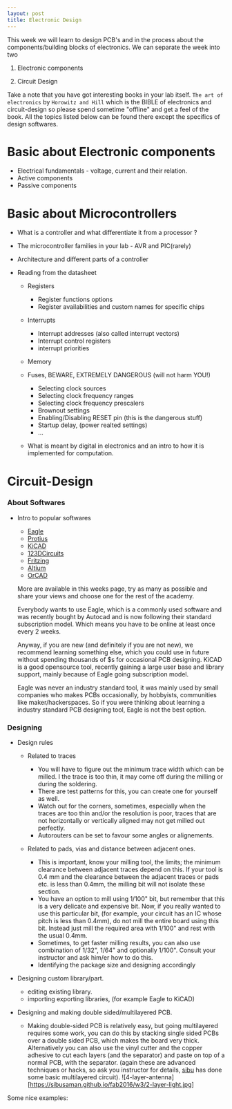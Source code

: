 ```yaml
---
layout: post
title: Electronic Design
---
```


This week we will learn to design PCB's and in the process about the components/building blocks of electronics. We can separate the week into two

1. Electronic components

2. Circuit Design

Take a note that you have got interesting books in your lab itself. `The art of electronics` by `Horowitz and Hill` which is the BIBLE of electronics and circuit-design so please spend sometime "offline" and get a feel of the book. All the topics listed below can be found there except the specifics of design softwares.

# Basic about Electronic components

- Electrical fundamentals - voltage, current and their relation.
- Active components
- Passive components

# Basic about Microcontrollers

- What is a controller and what differentiate it from a processor ?
- The microcontroller families in your lab - AVR and PIC(rarely)
- Architecture and different parts of a controller
- Reading from the datasheet

  - Registers

    - Register functions options
    - Register availabilities and custom names for specific chips

  - Interrupts

    - Interrupt addresses (also called interrupt vectors)
    - Interrupt control registers
    - interrupt priorities

  - Memory
  - Fuses, BEWARE, EXTREMELY DANGEROUS (will not harm YOU!)

    - Selecting clock sources
    - Selecting clock frequency ranges
    - Selecting clock frequency prescalers
    - Brownout settings
    - Enabling/Disabling RESET pin (this is the dangerous stuff)
    - Startup delay, (power realted settings)
    - ...

  - What is meant by digital in electronics and an intro to how it is implemented for computation.

# Circuit-Design

### About Softwares

- Intro to popular softwares

  - [Eagle](http://www.autodesk.com/products/eagle/overview)
  - [Protius](https://www.labcenter.com/)
  - [KiCAD](http://kicad-pcb.org/)
  - [123DCircuits](http://www.123dapp.com/circuits)
  - [Fritzing](http://fritzing.org/home/)
  - [Altium](http://www.altium.com/altium-designer/overview)
  - [OrCAD](http://www.orcad.com/)

  More are available in this weeks page, try as many as possible and share your views and choose one for the rest of the academy.

  Everybody wants to use Eagle, which is a commonly used software and was recently bought by Autocad and is now following their standard subscription model. Which means you have to be online at least once every 2 weeks.

  Anyway, if you are new (and definitely if you are not new), we recommend learning something else, which you could use in future without spending thousands of $s for occasional PCB designing. KiCAD is a good opensource tool, recently gaining a large user base and library support, mainly because of Eagle going subscription model.

  Eagle was never an industry standard tool, it was mainly used by small companies who makes PCBs occasionally, by hobbyists, communities like maker/hackerspaces. So if you were thinking about learning a industry standard PCB designing tool, Eagle is not the best option.

### Designing

- Design rules

  - Related to traces

    - You will have to figure out the minimum trace width which can be milled. I the trace is too thin, it may come off during the milling or during the soldering.
    - There are test patterns for this, you can create one for yourself as well.
    - Watch out for the corners, sometimes, especially when the traces are too thin and/or the resolution is poor, traces that are not horizontally or vertically aligned may not get milled out perfectly.
    - Autorouters can be set to favour some angles or alignements.

  - Related to pads, vias and distance between adjacent ones.

    - This is important, know your milling tool, the limits; the minimum clearance between adjacent traces depend on this. If your tool is 0.4 mm and the clearance between the adjacent traces or pads etc. is less than 0.4mm, the milling bit will not isolate these section.
    - You have an option to mill using 1/100" bit, but remember that this is a very delicate and expensive bit. Now, if you really wanted to use this particular bit, (for example, your circuit has an IC whose pitch is less than 0.4mm), do not mill the entire board using this bit. Instead just mill the required area with 1/100" and rest with the usual 0.4mm.
    - Sometimes, to get faster milling results, you can also use combination of 1/32", 1/64" and optionally 1/100". Consult your instructor and ask him/er how to do this.
    - Identifying the package size and designing accordingly

- Designing custom library/part.

  - editing existing library.
  - importing exporting libraries, (for example Eagle to KiCAD)

- Designing and making double sided/multilayered PCB.

  - Making double-sided PCB is relatively easy, but going multilayered requires some work, you can do this by stacking single sided PCBs over a double sided PCB, which makes the board very thick. Alternatively you can also use the vinyl cutter and the copper adhesive to cut each layers (and the separator) and paste on top of a normal PCB, with the separator. (again these are advanced techniques or hacks, so ask you instructor for details, [sibu](http://archive.fabacademy.org/archives/2016/fablabtrivandrum/students/281/w3/w3.html) has done some basic multilayered circuit). ![4-layer-antenna][<https://sibusaman.github.io/fab2016/w3/2-layer-light.jpg>]

Some nice examples:
